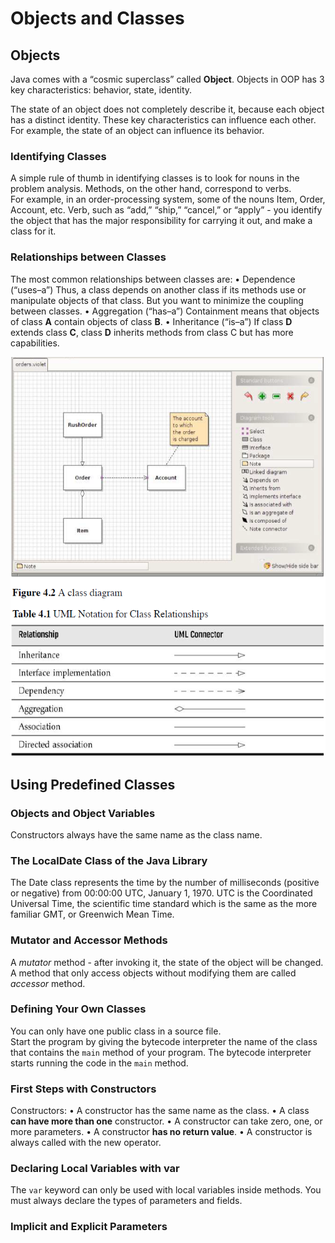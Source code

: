 # Objects and Classes

## Objects
Java comes with a “cosmic superclass” called **Object**.
Objects in OOP has 3 key characteristics: behavior, state, identity.

The state of an object does not completely describe it, because each object has a distinct identity.
These key characteristics can influence each other. For example, the state of an object can influence its behavior.

### Identifying Classes
A simple rule of thumb in identifying classes is to look for nouns in the problem analysis. Methods, on the other hand,
correspond to verbs. \
For example, in an order-processing system, some of the nouns Item, Order, Account, etc. Verb, such as “add,” “ship,”
“cancel,” or “apply” - you identify the object that has the major responsibility for carrying it out, and make a class for it.

### Relationships between Classes
The most common relationships between classes are:
• Dependence (“uses–a”)
Thus, a class depends on another class if its methods use or manipulate objects of that class. But you want to minimize
the coupling between classes.
• Aggregation (“has–a”)
Containment means that objects of class **A** contain objects of class **B**.
• Inheritance (“is–a”)
If class **D** extends class **C**, class **D** inherits methods from class C but has more capabilities.

![uml](/info/Java_Core_Volume_I/info/media/objects/UML_diagram.PNG)

## Using Predefined Classes
### Objects and Object Variables
Constructors always have the same name as the class name.

### The LocalDate Class of the Java Library
The Date class represents the time by the number of milliseconds (positive or negative) from 00:00:00 UTC, January 1, 1970.
UTC is the Coordinated Universal Time, the scientific time standard which is the same as the more familiar GMT, or Greenwich
Mean Time.

### Mutator and Accessor Methods
A _mutator_ method - after invoking it, the state of the object will be changed. A method that only access objects without
modifying them are called _accessor_ method.

### Defining Your Own Classes
You can only have one public class in a source file. \
Start the program by giving the bytecode interpreter the name of the class that contains the `main` method of your program.
The bytecode interpreter starts running the code in the `main` method.

### First Steps with Constructors
Constructors:
• A constructor has the same name as the class.
• A class **can have more than one** constructor.
• A constructor can take zero, one, or more parameters.
• A constructor **has no return value**.
• A constructor is always called with the new operator.

### Declaring Local Variables with var
The `var` keyword can only be used with local variables inside methods. You must always declare the types of parameters
and fields.

### Implicit and Explicit Parameters
